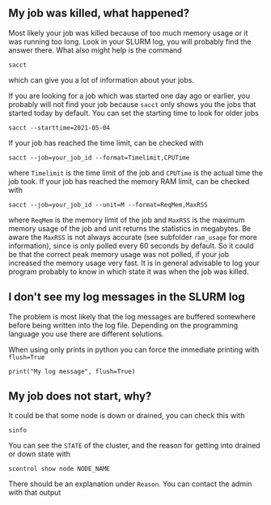 My job was killed, what happened?
--------------------------------

Most likely your job was killed because of too much memory usage or it was running too long.
Look in your SLURM log, you will probably find the answer there. 
What also might help is the command
```
sacct
```
which can give you a lot of information about your jobs.

If you are looking for a job which was started one day ago or earlier, you probably will not find your job because `sacct` only shows you the jobs that started today by default. You can set the starting time to look for older jobs
```
sacct --starttime=2021-05-04
```

If your job has reached the time limit, can be checked with 
```
sacct --job=your_job_id --format=Timelimit,CPUTime
```
where `Timelimit` is the time limit of the job and `CPUTime` is the actual time the job took.
If your job has reached the memory RAM limit, can be checked with 
```
sacct --job=your_job_id --unit=M --format=ReqMem,MaxRSS
```
where `ReqMem` is the memory limit of the job and `MaxRSS` is the maximum memory usage of the job and unit returns the statistics in megabytes. Be aware the `MaxRSS` is not always accurate (see subfolder `ram_usage` for more information), since is only polled every 60 seconds by default. So it could be that the correct peak memory usage was not polled, if your job increased the memory usage very fast. It is in general advisable to log your program probably to know in which state it was when the job was killed.


I don't see my log messages in the SLURM log
---------------------------------------------

The problem is most likely that the log messages are buffered somewhere before being written into the log file. Depending on the programming language you use there are different solutions.

When using only prints in python you can force the immediate printing with `flush=True`
```
print("My log message", flush=True)
```


My job does not start, why?
--------------------------

It could be that some node is down or drained, you can check this with
```
sinfo
```
You can see the `STATE` of the cluster, and the reason for getting into drained or down state with
```
scontrol show node NODE_NAME
```
There should be an explanation under `Reason`. You can contact the admin with that output
